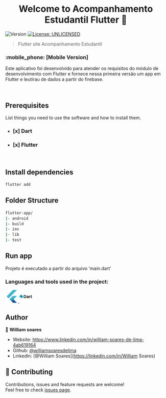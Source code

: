 <h1 align="center">Welcome to Acompanhamento Estudantil Flutter 👋</h1>
<p>
  <img alt="Version" src="https://img.shields.io/badge/version-0.0.1-blue.svg?cacheSeconds=2592000" />
  <a href="#" target="_blank">
    <img alt="License: UNLICENSED" src="https://img.shields.io/badge/License-UNLICENSED-yellow.svg" />
  </a>
</p>

> Flutter site Acompanhamento Estudantil

### :mobile_phone: [Mobile Version]

Este aplicativo foi desenvolvido para atender os requisitos do módulo de desenvolvimento com Flutter e
fornece nessa primeira versão um app em Flutter e leutirau de dados a partir do firebase.

<br/>

## Prerequisites

List things you need to use the software and how to install them.
- ### [x] Dart
- ### [x] Flutter

<br/>


## Install dependencies

```sh
flutter add
```

## Folder Structure

```sh
flutter-app/
|- android
|- build
|- ios
|- lib
|- test
```

## Run app

Projeto é executado a partir do arquivo 'main.dart'


<h3 align="left">Languages ​​and tools used in the project:</h3>
<p align="left"> 
  <a href="https://reactjs.org/" target="_blank" rel="noreferrer">
    <img src="https://raw.githubusercontent.com/devicons/devicon/1119b9f84c0290e0f0b38982099a2bd027a48bf1/icons/flutter/flutter-original.svg" alt="flutter" width="40" height="40"/>
  </a>
  <a href="https://nextjs.org/" target="_blank" rel="noreferrer">
    <img src="https://raw.githubusercontent.com/devicons/devicon/1119b9f84c0290e0f0b38982099a2bd027a48bf1/icons/dart/dart-original-wordmark.svg" alt="dart" width="40" height="40"/>
  </a>
</p>

## Author

👤 **William soares**

* Website: https://www.linkedin.com/in/william-soares-de-lima-4ab619164
* Github: [@williamsoaresdelima](https://github.com/williamsoaresdelima)
* LinkedIn: [@William Soares](https://linkedin.com/in/William Soares)

## 🤝 Contributing

Contributions, issues and feature requests are welcome!<br />Feel free to check [issues page](https://github.com/williamsoaresdelima/AcompanhamentoEstudantilFlutter). 